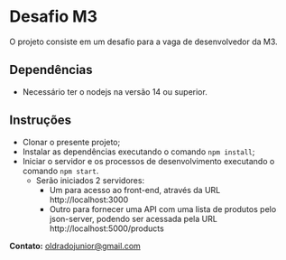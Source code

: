 # Desafio M3

O projeto consiste em um desafio para a vaga de desenvolvedor da M3.

## Dependências

- Necessário ter o nodejs na versão 14 ou superior.

## Instruções

- Clonar o presente projeto;
- Instalar as dependências executando o comando `npm install`;
- Iniciar o servidor e os processos de desenvolvimento executando o comando `npm start`.
  - Serão iniciados 2 servidores:
    - Um para acesso ao front-end, através da URL http://localhost:3000
    - Outro para fornecer uma API com uma lista de produtos pelo json-server, podendo ser acessada pela URL http://localhost:5000/products

**Contato:** [oldradojunior@gmail.com](mailto:oldradojunior@gmail.com)
